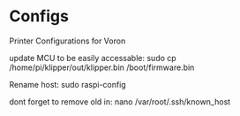 # Configs
Printer Configurations for Voron

update MCU to be easily accessable:
sudo cp /home/pi/klipper/out/klipper.bin /boot/firmware.bin

Rename host:
sudo raspi-config

dont forget to remove old in:
nano /var/root/.ssh/known_host
